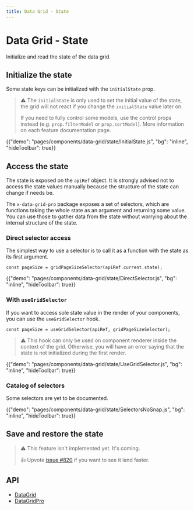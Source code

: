 ```yaml
---
title: Data Grid - State
---
```


# Data Grid - State

<p class="description">Initialize and read the state of the data grid.</p>

## Initialize the state

Some state keys can be initialized with the `initialState` prop.

> ⚠️ The `initialState` is only used to set the initial value of the state, the grid will not react if you change the `initialState` value later on.
>
> If you need to fully control some models, use the control props instead (e.g. `prop.filterModel` or `prop.sortModel`).
> More information on each feature documentation page.

{{"demo": "pages/components/data-grid/state/InitialState.js", "bg": "inline", "hideToolbar": true}}

## Access the state [<span class="plan-pro"></span>](https://mui.com/store/items/material-ui-pro/)

The state is exposed on the `apiRef` object.
It is strongly advised not to access the state values manually because the structure of the state can change if needs be.

The `x-data-grid-pro` package exposes a set of selectors, which are functions taking the whole state as an argument and returning some value.
You can use those to gather data from the state without worrying about the internal structure of the state.

### Direct selector access

The simplest way to use a selector is to call it as a function with the state as its first argument.

```tsx
const pageSize = gridPageSizeSelector(apiRef.current.state);
```

{{"demo": "pages/components/data-grid/state/DirectSelector.js", "bg": "inline", "hideToolbar": true}}

### With `useGridSelector`

If you want to access sole state value in the render of your components, you can use the `useGridSelector` hook.

```tsx
const pageSize = useGridSelector(apiRef, gridPageSizeSelector);
```

> ⚠️ This hook can only be used on component renderer inside the context of the grid. Otherwise, you will have an error saying that the state is not initialized during the first render.

{{"demo": "pages/components/data-grid/state/UseGridSelector.js", "bg": "inline", "hideToolbar": true}}

### Catalog of selectors

Some selectors are yet to be documented.

{{"demo": "pages/components/data-grid/state/SelectorsNoSnap.js", "bg": "inline", "hideToolbar": true}}

## Save and restore the state

> ⚠️ This feature isn't implemented yet. It's coming.
>
> 👍 Upvote [issue #820](https://github.com/mui-org/material-ui-x/issues/820) if you want to see it land faster.

## API

- [DataGrid](/api/data-grid/data-grid/)
- [DataGridPro](/api/data-grid/data-grid-pro/)
